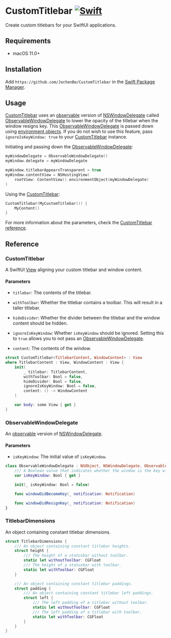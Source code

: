 # CustomTitlebar [![Swift](https://github.com/JochenBe/CustomTitlebar/actions/workflows/swift.yml/badge.svg)](https://github.com/JochenBe/CustomTitlebar/actions/workflows/swift.yml)

Create custom titlebars for your SwiftUI applications.

## Requirements

- macOS 11.0+

## Installation

Add `https://github.com/JochenBe/CustomTitlebar` in the [Swift Package Manager].

## Usage

[CustomTitlebar] uses an [observable] version of [NSWindowDelegate] called
[ObservableWindowDelegate] to lower the opacity of the titlebar when the window
resigns key. This [ObservableWindowDelegate] is passed down using
[environment objects]. If you do not wish to use this feature, pass
`ignoreIsKeyWindow: true` to your [CustomTitlebar] instance.

Initiating and passing down the [ObservableWindowDelegate]:

```Swift
myWindowDelegate = ObservableWindowDelegate()
myWindow.delegate = myWindowDelegate

myWindow.titlebarAppearsTransparent = true
myWindow.contentView = NSHostingView(
    rootView: ContentView().environmentObject(myWindowDelegate)
)
```

Using the [CustomTitlebar]:

```Swift
CustomTitlebar(MyCustomTitlebar()) {
    MyContent()
}
```

For more information about the parameters, check the
[CustomTitlebar reference].

## Reference

### CustomTitlebar

A SwiftUI [View] aligning your custom titlebar and window content.

#### Parameters

- `titlebar`: The contents of the titlebar.

- `withToolbar`: Whether the titlebar contains a toolbar. This will
  result in a taller titlebar.

- `hideDivider`: Whether the divider between the titlebar and the window
  content should be hidden.

- `ignoreIsKeyWindow`: Whether `isKeyWindow` should be ignored. Setting
  this to `true` allows you to not pass an [ObservableWindowDelegate].

- `content`: The contents of the window.

```Swift
struct CustomTitlebar<TitlebarContent, WindowContent> : View
where TitlebarContent : View, WindowContent : View {
    init(
        _ titlebar: TitlebarContent,
        withToolbar: Bool = false,
        hideDivider: Bool = false,
        ignoreIsKeyWindow: Bool = false,
        content: () -> WindowContent
    )

    var body: some View { get }
}
```

### ObservableWindowDelegate

An [observable] version of [NSWindowDelegate].

#### Parameters

- `isKeyWindow`: The initial value of `isKeyWindow`.

```Swift
class ObservableWindowDelegate : NSObject, NSWindowDelegate, ObservableObject {
    /// A Boolean value that indicates whether the window is the key window for the application.
    var isKeyWindow: Bool { get }

    init(_ isKeyWindow: Bool = false)

    func windowDidBecomeKey(_ notification: Notification)

    func windowDidResignKey(_ notification: Notification)
}
```

### TitlebarDimensions

An object containing constant titlebar dimensions.

```Swift
struct TitlebarDimensions {
    /// An object containing constant titlebar heights.
    struct height {
        /// The height of a statusbar without toolbar.
        static let withoutToolbar: CGFloat
        /// The height of a statusbar with toolbar.
        static let withToolbar: CGFloat
    }

    /// An object containing constant titlebar paddings.
    struct padding {
        /// An object containing constant titlebar left paddings.
        struct left {
            /// The left padding of a titlebar without toolbar.
            static let withoutToolbar: CGFloat
            /// The left padding of a titlebar with toolbar.
            static let withToolbar: CGFloat
        }
    }
}
```

[swift package manager]: https://developer.apple.com/documentation/xcode/adding_package_dependencies_to_your_app
[customtitlebar]: #customtitlebar
[observable]: https://developer.apple.com/documentation/combine/observableobject
[nswindowdelegate]: https://developer.apple.com/documentation/appkit/nswindowdelegate
[observablewindowdelegate]: #observablewindowdelegate
[environment objects]: https://developer.apple.com/documentation/swiftui/environmentobject
[customtitlebar reference]: #customtitlebar
[view]: https://developer.apple.com/documentation/swiftui/view
